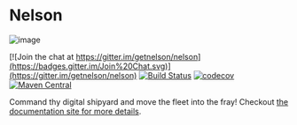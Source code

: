 # Nelson

![image](docs/src/hugo/static/images/logo.png)

[![Join the chat at https://gitter.im/getnelson/nelson](https://badges.gitter.im/Join%20Chat.svg)](https://gitter.im/getnelson/nelson)
[![Build Status](https://travis-ci.org/getnelson/nelson.svg?branch=master)](https://travis-ci.org/getnelson/nelson)
[![codecov](https://codecov.io/gh/getnelson/nelson/branch/master/graph/badge.svg)](https://codecov.io/gh/getnelson/nelson)
[![Maven Central](https://img.shields.io/maven-central/v/io.getnelson.nelson/core_2.11.svg)](http://repo1.maven.org/maven2/io/getnelson/nelson/core_2.11/)

Command thy digital shipyard and move the fleet into the fray! Checkout [the documentation site for more details](https://getnelson.github.io/nelson/).

